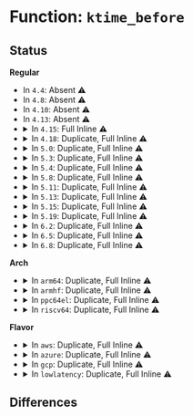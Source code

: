 # Function: <code>ktime_before</code>

## Status
<b>Regular</b>
<ul>
<li>
In <code>4.4</code>: Absent ⚠️
</li>
<li>
In <code>4.8</code>: Absent ⚠️
</li>
<li>
In <code>4.10</code>: Absent ⚠️
</li>
<li>
In <code>4.13</code>: Absent ⚠️
</li>
<li>
<details>
<summary>In <code>4.15</code>: Full Inline ⚠️</summary>

**Collision:** Unique Static

**Inline:** Full

**Transformation:** False

**Instances:**

```
In drivers/rtc/interface.c (ffffffff8178b4e6)
Location: include/linux/ktime.h:137
Inline: True
Inline callers:
  - drivers/rtc/interface.c:rtc_timer_enqueue
```
</details>
</li>
<li>
<details>
<summary>In <code>4.18</code>: Duplicate, Full Inline ⚠️</summary>

**Collision:** Static Duplication

**Inline:** Full

**Transformation:** False

**Instances:**

```
In kernel/time/hrtimer.c (ffffffff8111667e)
Location: include/linux/ktime.h:137
Inline: True
Inline callers:
  - kernel/time/hrtimer.c:hrtimer_run_queues
  - kernel/time/hrtimer.c:hrtimer_interrupt
  - kernel/time/hrtimer.c:hrtimer_reprogram
  - kernel/time/hrtimer.c:hrtimer_reprogram
```
```
In drivers/char/tpm/tpm_crb.c (ffffffff8165fe07)
Location: include/linux/ktime.h:137
Inline: True
```
```
In drivers/rtc/interface.c (ffffffff817cd704)
Location: include/linux/ktime.h:137
Inline: True
Inline callers:
  - drivers/rtc/interface.c:rtc_timer_enqueue
```
```
In drivers/watchdog/watchdog_dev.c (0)
Location: include/linux/ktime.h:137
Inline: True
```
</details>
</li>
<li>
<details>
<summary>In <code>5.0</code>: Duplicate, Full Inline ⚠️</summary>

**Collision:** Static Duplication

**Inline:** Full

**Transformation:** False

**Instances:**

```
In kernel/time/hrtimer.c (ffffffff81121cbe)
Location: include/linux/ktime.h:140
Inline: True
Inline callers:
  - kernel/time/hrtimer.c:hrtimer_run_queues
  - kernel/time/hrtimer.c:hrtimer_interrupt
  - kernel/time/hrtimer.c:hrtimer_reprogram
  - kernel/time/hrtimer.c:hrtimer_reprogram
```
```
In drivers/char/tpm/tpm_crb.c (ffffffff8167e457)
Location: include/linux/ktime.h:140
Inline: True
```
```
In drivers/rtc/interface.c (ffffffff817f47c9)
Location: include/linux/ktime.h:140
Inline: True
Inline callers:
  - drivers/rtc/interface.c:rtc_timer_enqueue
```
```
In drivers/watchdog/watchdog_dev.c (0)
Location: include/linux/ktime.h:140
Inline: True
```
</details>
</li>
<li>
<details>
<summary>In <code>5.3</code>: Duplicate, Full Inline ⚠️</summary>

**Collision:** Static Duplication

**Inline:** Full

**Transformation:** False

**Instances:**

```
In kernel/time/hrtimer.c (ffffffff8112c5fe)
Location: include/linux/ktime.h:140
Inline: True
Inline callers:
  - kernel/time/hrtimer.c:hrtimer_run_queues
  - kernel/time/hrtimer.c:hrtimer_interrupt
  - kernel/time/hrtimer.c:hrtimer_reprogram
  - kernel/time/hrtimer.c:hrtimer_reprogram
```
```
In drivers/char/tpm/tpm_crb.c (ffffffff816b5107)
Location: include/linux/ktime.h:140
Inline: True
```
```
In drivers/base/power/domain_governor.c (ffffffff816f39e2)
Location: include/linux/ktime.h:140
Inline: True
```
```
In drivers/rtc/interface.c (ffffffff818357f2)
Location: include/linux/ktime.h:140
Inline: True
Inline callers:
  - drivers/rtc/interface.c:rtc_timer_enqueue
```
```
In drivers/watchdog/watchdog_dev.c (0)
Location: include/linux/ktime.h:140
Inline: True
```
</details>
</li>
<li>
<details>
<summary>In <code>5.4</code>: Duplicate, Full Inline ⚠️</summary>

**Collision:** Static Duplication

**Inline:** Full

**Transformation:** False

**Instances:**

```
In kernel/time/hrtimer.c (ffffffff8113861e)
Location: include/linux/ktime.h:140
Inline: True
Inline callers:
  - kernel/time/hrtimer.c:hrtimer_run_queues
  - kernel/time/hrtimer.c:hrtimer_interrupt
  - kernel/time/hrtimer.c:hrtimer_reprogram
  - kernel/time/hrtimer.c:hrtimer_reprogram
```
```
In drivers/char/tpm/tpm_crb.c (ffffffff816d7de7)
Location: include/linux/ktime.h:140
Inline: True
```
```
In drivers/base/power/domain_governor.c (ffffffff81717de2)
Location: include/linux/ktime.h:140
Inline: True
```
```
In drivers/rtc/interface.c (ffffffff81866fc2)
Location: include/linux/ktime.h:140
Inline: True
Inline callers:
  - drivers/rtc/interface.c:rtc_timer_enqueue
```
```
In drivers/watchdog/watchdog_dev.c (0)
Location: include/linux/ktime.h:140
Inline: True
```
</details>
</li>
<li>
<details>
<summary>In <code>5.8</code>: Duplicate, Full Inline ⚠️</summary>

**Collision:** Static Duplication

**Inline:** Full

**Transformation:** False

**Instances:**

```
In kernel/time/hrtimer.c (ffffffff8114742e)
Location: include/linux/ktime.h:122
Inline: True
Inline callers:
  - kernel/time/hrtimer.c:hrtimer_run_queues
  - kernel/time/hrtimer.c:hrtimer_interrupt
  - kernel/time/hrtimer.c:hrtimer_reprogram
  - kernel/time/hrtimer.c:hrtimer_reprogram
```
```
In drivers/char/tpm/tpm_crb.c (ffffffff8178c187)
Location: include/linux/ktime.h:122
Inline: True
```
```
In drivers/base/power/domain_governor.c (ffffffff817d399d)
Location: include/linux/ktime.h:122
Inline: True
```
```
In drivers/rtc/interface.c (ffffffff8193a642)
Location: include/linux/ktime.h:122
Inline: True
Inline callers:
  - drivers/rtc/interface.c:rtc_timer_enqueue
```
```
In drivers/watchdog/watchdog_dev.c (0)
Location: include/linux/ktime.h:122
Inline: True
```
</details>
</li>
<li>
<details>
<summary>In <code>5.11</code>: Duplicate, Full Inline ⚠️</summary>

**Collision:** Static Duplication

**Inline:** Full

**Transformation:** False

**Instances:**

```
In kernel/time/hrtimer.c (ffffffff8114393e)
Location: include/linux/ktime.h:123
Inline: True
Inline callers:
  - kernel/time/hrtimer.c:hrtimer_run_queues
  - kernel/time/hrtimer.c:hrtimer_interrupt
  - kernel/time/hrtimer.c:hrtimer_reprogram
  - kernel/time/hrtimer.c:hrtimer_reprogram
```
```
In kernel/time/tick-sched.c (ffffffff81154bac)
Location: include/linux/ktime.h:123
Inline: True
```
```
In drivers/char/tpm/tpm_crb.c (ffffffff817a2717)
Location: include/linux/ktime.h:123
Inline: True
```
```
In drivers/base/power/domain_governor.c (ffffffff817e83fd)
Location: include/linux/ktime.h:123
Inline: True
```
```
In drivers/rtc/interface.c (ffffffff81940a42)
Location: include/linux/ktime.h:123
Inline: True
Inline callers:
  - drivers/rtc/interface.c:rtc_timer_enqueue
```
```
In drivers/watchdog/watchdog_dev.c (0)
Location: include/linux/ktime.h:123
Inline: True
```
```
In drivers/md/md.c (ffffffff8196c6bb)
Location: include/linux/ktime.h:123
Inline: True
Inline callers:
  - drivers/md/md.c:md_flush_request
  - drivers/md/md.c:md_flush_request
```
</details>
</li>
<li>
<details>
<summary>In <code>5.13</code>: Duplicate, Full Inline ⚠️</summary>

**Collision:** Static Duplication

**Inline:** Full

**Transformation:** False

**Instances:**

```
In kernel/time/hrtimer.c (ffffffff81144aee)
Location: include/linux/ktime.h:123
Inline: True
Inline callers:
  - kernel/time/hrtimer.c:hrtimer_run_queues
  - kernel/time/hrtimer.c:hrtimer_interrupt
  - kernel/time/hrtimer.c:hrtimer_reprogram
  - kernel/time/hrtimer.c:hrtimer_reprogram
```
```
In kernel/time/tick-sched.c (ffffffff811560fc)
Location: include/linux/ktime.h:123
Inline: True
```
```
In drivers/char/tpm/tpm_crb.c (ffffffff81785417)
Location: include/linux/ktime.h:123
Inline: True
```
```
In drivers/base/power/domain_governor.c (ffffffff817cc994)
Location: include/linux/ktime.h:123
Inline: True
Inline callers:
  - drivers/base/power/domain_governor.c:cpu_power_down_ok
  - drivers/base/power/domain_governor.c:_default_power_down_ok
  - drivers/base/power/domain_governor.c:_default_power_down_ok
```
```
In drivers/rtc/interface.c (ffffffff81924182)
Location: include/linux/ktime.h:123
Inline: True
Inline callers:
  - drivers/rtc/interface.c:rtc_timer_enqueue
```
```
In drivers/watchdog/watchdog_dev.c (0)
Location: include/linux/ktime.h:123
Inline: True
```
```
In drivers/md/md.c (ffffffff8195167b)
Location: include/linux/ktime.h:123
Inline: True
Inline callers:
  - drivers/md/md.c:md_flush_request
  - drivers/md/md.c:md_flush_request
```
</details>
</li>
<li>
<details>
<summary>In <code>5.15</code>: Duplicate, Full Inline ⚠️</summary>

**Collision:** Static Duplication

**Inline:** Full

**Transformation:** False

**Instances:**

```
In kernel/time/hrtimer.c (ffffffff81168349)
Location: include/linux/ktime.h:123
Inline: True
Inline callers:
  - kernel/time/hrtimer.c:hrtimer_run_queues
  - kernel/time/hrtimer.c:hrtimer_interrupt
  - kernel/time/hrtimer.c:hrtimer_reprogram
  - kernel/time/hrtimer.c:hrtimer_reprogram
```
```
In kernel/time/tick-sched.c (ffffffff8117adac)
Location: include/linux/ktime.h:123
Inline: True
```
```
In drivers/char/tpm/tpm_crb.c (ffffffff8180bf4c)
Location: include/linux/ktime.h:123
Inline: True
```
```
In drivers/base/power/domain_governor.c (ffffffff81856f81)
Location: include/linux/ktime.h:123
Inline: True
Inline callers:
  - drivers/base/power/domain_governor.c:cpu_power_down_ok
  - drivers/base/power/domain_governor.c:_default_power_down_ok
  - drivers/base/power/domain_governor.c:_default_power_down_ok
```
```
In drivers/rtc/interface.c (ffffffff819c71af)
Location: include/linux/ktime.h:123
Inline: True
Inline callers:
  - drivers/rtc/interface.c:rtc_timer_enqueue
```
```
In drivers/watchdog/watchdog_dev.c (0)
Location: include/linux/ktime.h:123
Inline: True
```
```
In drivers/md/md.c (ffffffff819f6bbb)
Location: include/linux/ktime.h:123
Inline: True
Inline callers:
  - drivers/md/md.c:md_flush_request
  - drivers/md/md.c:md_flush_request
```
</details>
</li>
<li>
<details>
<summary>In <code>5.19</code>: Duplicate, Full Inline ⚠️</summary>

**Collision:** Static Duplication

**Inline:** Full

**Transformation:** False

**Instances:**

```
In kernel/time/hrtimer.c (ffffffff8119bd4c)
Location: include/linux/ktime.h:123
Inline: True
Inline callers:
  - kernel/time/hrtimer.c:hrtimer_run_queues
  - kernel/time/hrtimer.c:hrtimer_interrupt
  - kernel/time/hrtimer.c:hrtimer_reprogram
  - kernel/time/hrtimer.c:hrtimer_reprogram
```
```
In kernel/time/tick-sched.c (ffffffff811afd1c)
Location: include/linux/ktime.h:123
Inline: True
```
```
In drivers/char/tpm/tpm_crb.c (ffffffff8194c51c)
Location: include/linux/ktime.h:123
Inline: True
```
```
In drivers/base/power/domain_governor.c (ffffffff8199d3b4)
Location: include/linux/ktime.h:123
Inline: True
Inline callers:
  - drivers/base/power/domain_governor.c:cpu_power_down_ok
  - drivers/base/power/domain_governor.c:_default_power_down_ok
  - drivers/base/power/domain_governor.c:_default_power_down_ok
```
```
In drivers/rtc/interface.c (ffffffff81b28243)
Location: include/linux/ktime.h:123
Inline: True
Inline callers:
  - drivers/rtc/interface.c:rtc_timer_enqueue
```
```
In drivers/watchdog/watchdog_dev.c (0)
Location: include/linux/ktime.h:123
Inline: True
```
```
In drivers/md/md.c (ffffffff81b55767)
Location: include/linux/ktime.h:123
Inline: True
Inline callers:
  - drivers/md/md.c:md_flush_request
  - drivers/md/md.c:md_flush_request
```
</details>
</li>
<li>
<details>
<summary>In <code>6.2</code>: Duplicate, Full Inline ⚠️</summary>

**Collision:** Static Duplication

**Inline:** Full

**Transformation:** False

**Instances:**

```
In kernel/time/hrtimer.c (ffffffff811da68c)
Location: include/linux/ktime.h:123
Inline: True
Inline callers:
  - kernel/time/hrtimer.c:hrtimer_run_queues
  - kernel/time/hrtimer.c:hrtimer_interrupt
  - kernel/time/hrtimer.c:hrtimer_reprogram
  - kernel/time/hrtimer.c:hrtimer_reprogram
```
```
In kernel/time/tick-sched.c (ffffffff811f075c)
Location: include/linux/ktime.h:123
Inline: True
```
```
In drivers/char/tpm/tpm_crb.c (ffffffff81ab06cc)
Location: include/linux/ktime.h:123
Inline: True
```
```
In drivers/base/power/domain_governor.c (ffffffff81b0ebd4)
Location: include/linux/ktime.h:123
Inline: True
Inline callers:
  - drivers/base/power/domain_governor.c:cpu_power_down_ok
  - drivers/base/power/domain_governor.c:_default_power_down_ok
  - drivers/base/power/domain_governor.c:_default_power_down_ok
```
```
In drivers/rtc/interface.c (ffffffff81cbbcc3)
Location: include/linux/ktime.h:123
Inline: True
Inline callers:
  - drivers/rtc/interface.c:rtc_timer_enqueue
```
```
In drivers/watchdog/watchdog_dev.c (0)
Location: include/linux/ktime.h:123
Inline: True
```
```
In drivers/md/md.c (ffffffff81cee827)
Location: include/linux/ktime.h:123
Inline: True
Inline callers:
  - drivers/md/md.c:md_flush_request
  - drivers/md/md.c:md_flush_request
```
</details>
</li>
<li>
<details>
<summary>In <code>6.5</code>: Duplicate, Full Inline ⚠️</summary>

**Collision:** Static Duplication

**Inline:** Full

**Transformation:** False

**Instances:**

```
In kernel/time/hrtimer.c (ffffffff811eebbc)
Location: include/linux/ktime.h:123
Inline: True
Inline callers:
  - kernel/time/hrtimer.c:hrtimer_run_queues
  - kernel/time/hrtimer.c:hrtimer_interrupt
  - kernel/time/hrtimer.c:hrtimer_reprogram
  - kernel/time/hrtimer.c:hrtimer_reprogram
```
```
In kernel/time/tick-sched.c (ffffffff8120517c)
Location: include/linux/ktime.h:123
Inline: True
```
```
In drivers/char/tpm/tpm_crb.c (ffffffff81afc51c)
Location: include/linux/ktime.h:123
Inline: True
```
```
In drivers/base/power/domain_governor.c (ffffffff81b5cc84)
Location: include/linux/ktime.h:123
Inline: True
Inline callers:
  - drivers/base/power/domain_governor.c:cpu_power_down_ok
  - drivers/base/power/domain_governor.c:_default_power_down_ok
  - drivers/base/power/domain_governor.c:_default_power_down_ok
  - drivers/base/power/domain_governor.c:_default_power_down_ok
  - drivers/base/power/domain_governor.c:_default_power_down_ok
```
```
In drivers/rtc/interface.c (ffffffff81d23573)
Location: include/linux/ktime.h:123
Inline: True
Inline callers:
  - drivers/rtc/interface.c:rtc_timer_enqueue
```
```
In drivers/watchdog/watchdog_dev.c (ffffffff81d5514f)
Location: include/linux/ktime.h:123
Inline: True
Inline callers:
  - drivers/watchdog/watchdog_dev.c:watchdog_update_worker
```
```
In drivers/md/md.c (ffffffff81d575a7)
Location: include/linux/ktime.h:123
Inline: True
Inline callers:
  - drivers/md/md.c:md_flush_request
  - drivers/md/md.c:md_flush_request
```
</details>
</li>
<li>
<details>
<summary>In <code>6.8</code>: Duplicate, Full Inline ⚠️</summary>

**Collision:** Static Duplication

**Inline:** Full

**Transformation:** False

**Instances:**

```
In kernel/time/hrtimer.c (ffffffff81204d3c)
Location: include/linux/ktime.h:121
Inline: True
Inline callers:
  - kernel/time/hrtimer.c:hrtimer_run_queues
  - kernel/time/hrtimer.c:hrtimer_interrupt
  - kernel/time/hrtimer.c:hrtimer_reprogram
  - kernel/time/hrtimer.c:hrtimer_reprogram
```
```
In kernel/time/tick-sched.c (ffffffff8121b84c)
Location: include/linux/ktime.h:121
Inline: True
```
```
In drivers/pmdomain/governor.c (ffffffff81aa4784)
Location: include/linux/ktime.h:121
Inline: True
Inline callers:
  - drivers/pmdomain/governor.c:cpu_power_down_ok
  - drivers/pmdomain/governor.c:_default_power_down_ok
  - drivers/pmdomain/governor.c:_default_power_down_ok
  - drivers/pmdomain/governor.c:_default_power_down_ok
  - drivers/pmdomain/governor.c:_default_power_down_ok
```
```
In drivers/char/tpm/tpm_crb.c (ffffffff81b4fb2c)
Location: include/linux/ktime.h:121
Inline: True
```
```
In drivers/dma-buf/sw_sync.c (ffffffff81c198a6)
Location: include/linux/ktime.h:121
Inline: True
Inline callers:
  - drivers/dma-buf/sw_sync.c:timeline_fence_set_deadline
```
```
In drivers/gpu/drm/drm_atomic_helper.c (ffffffff81cc31ea)
Location: include/linux/ktime.h:121
Inline: True
Inline callers:
  - drivers/gpu/drm/drm_atomic_helper.c:drm_atomic_helper_wait_for_fences
```
```
In drivers/rtc/interface.c (ffffffff81dd92d3)
Location: include/linux/ktime.h:121
Inline: True
Inline callers:
  - drivers/rtc/interface.c:rtc_timer_enqueue
```
```
In drivers/watchdog/watchdog_dev.c (ffffffff81e0c01f)
Location: include/linux/ktime.h:121
Inline: True
Inline callers:
  - drivers/watchdog/watchdog_dev.c:watchdog_update_worker
```
```
In drivers/md/md.c (ffffffff81e141e7)
Location: include/linux/ktime.h:121
Inline: True
Inline callers:
  - drivers/md/md.c:md_flush_request
  - drivers/md/md.c:md_flush_request
```
</details>
</li>
</ul>
<b>Arch</b>
<ul>
<li>
<details>
<summary>In <code>arm64</code>: Duplicate, Full Inline ⚠️</summary>

**Collision:** Static Duplication

**Inline:** Full

**Transformation:** False

**Instances:**

```
In virt/kvm/kvm_main.c (ffff8000100bb280)
Location: include/linux/ktime.h:140
Inline: True
Inline callers:
  - virt/kvm/kvm_main.c:kvm_vcpu_block
```
```
In kernel/time/hrtimer.c (ffff8000101a2248)
Location: include/linux/ktime.h:140
Inline: True
Inline callers:
  - kernel/time/hrtimer.c:hrtimer_run_queues
  - kernel/time/hrtimer.c:hrtimer_interrupt
  - kernel/time/hrtimer.c:hrtimer_reprogram
  - kernel/time/hrtimer.c:hrtimer_reprogram
```
```
In drivers/char/tpm/tpm_crb.c (ffff8000108c3214)
Location: include/linux/ktime.h:140
Inline: True
```
```
In drivers/base/power/domain_governor.c (ffff80001090ac34)
Location: include/linux/ktime.h:140
Inline: True
```
```
In drivers/rtc/interface.c (ffff800010aa8a38)
Location: include/linux/ktime.h:140
Inline: True
Inline callers:
  - drivers/rtc/interface.c:rtc_timer_enqueue
```
```
In drivers/watchdog/watchdog_dev.c (0)
Location: include/linux/ktime.h:140
Inline: True
```
```
In drivers/firmware/arm_scmi/driver.c (ffff800010b56c5c)
Location: include/linux/ktime.h:140
Inline: True
Inline callers:
  - drivers/firmware/arm_scmi/driver.c:scmi_do_xfer
```
</details>
</li>
<li>
<details>
<summary>In <code>armhf</code>: Duplicate, Full Inline ⚠️</summary>

**Collision:** Static Duplication

**Inline:** Full

**Transformation:** False

**Instances:**

```
In kernel/time/hrtimer.c (c03ebf94)
Location: include/linux/ktime.h:140
Inline: True
Inline callers:
  - kernel/time/hrtimer.c:hrtimer_run_queues
  - kernel/time/hrtimer.c:hrtimer_interrupt
  - kernel/time/hrtimer.c:hrtimer_reprogram
  - kernel/time/hrtimer.c:hrtimer_reprogram
```
```
In drivers/pci/controller/pci-tegra.c (c08ad1ac)
Location: include/linux/ktime.h:140
Inline: True
Inline callers:
  - drivers/pci/controller/pci-tegra.c:tegra_pcie_pm_resume
  - drivers/pci/controller/pci-tegra.c:tegra_pcie_pm_resume
```
```
In drivers/base/power/domain_governor.c (c09f449c)
Location: include/linux/ktime.h:140
Inline: True
```
```
In drivers/rtc/interface.c (c0b875b0)
Location: include/linux/ktime.h:140
Inline: True
Inline callers:
  - drivers/rtc/interface.c:rtc_timer_enqueue
```
```
In drivers/watchdog/watchdog_dev.c (0)
Location: include/linux/ktime.h:140
Inline: True
```
```
In drivers/firmware/arm_scmi/driver.c (c0c38090)
Location: include/linux/ktime.h:140
Inline: True
Inline callers:
  - drivers/firmware/arm_scmi/driver.c:scmi_do_xfer
```
```
In drivers/firmware/tegra/bpmp.c (c0c42064)
Location: include/linux/ktime.h:140
Inline: True
Inline callers:
  - drivers/firmware/tegra/bpmp.c:tegra_bpmp_transfer_atomic
```
</details>
</li>
<li>
<details>
<summary>In <code>ppc64el</code>: Duplicate, Full Inline ⚠️</summary>

**Collision:** Static Duplication

**Inline:** Full

**Transformation:** False

**Instances:**

```
In kernel/time/hrtimer.c (c0000000002036fc)
Location: include/linux/ktime.h:140
Inline: True
Inline callers:
  - kernel/time/hrtimer.c:hrtimer_run_queues
  - kernel/time/hrtimer.c:hrtimer_interrupt
  - kernel/time/hrtimer.c:hrtimer_reprogram
  - kernel/time/hrtimer.c:hrtimer_reprogram
```
```
In drivers/base/power/domain_governor.c (c0000000009ab2f4)
Location: include/linux/ktime.h:140
Inline: True
```
```
In drivers/rtc/interface.c (c000000000b8a244)
Location: include/linux/ktime.h:140
Inline: True
Inline callers:
  - drivers/rtc/interface.c:rtc_timer_enqueue
```
```
In drivers/watchdog/watchdog_dev.c (0)
Location: include/linux/ktime.h:140
Inline: True
```
</details>
</li>
<li>
<details>
<summary>In <code>riscv64</code>: Duplicate, Full Inline ⚠️</summary>

**Collision:** Static Duplication

**Inline:** Full

**Transformation:** False

**Instances:**

```
In kernel/time/hrtimer.c (ffffffe00012f3c8)
Location: include/linux/ktime.h:140
Inline: True
Inline callers:
  - kernel/time/hrtimer.c:hrtimer_run_queues
  - kernel/time/hrtimer.c:hrtimer_interrupt
```
```
In drivers/rtc/interface.c (ffffffe0006b421a)
Location: include/linux/ktime.h:140
Inline: True
Inline callers:
  - drivers/rtc/interface.c:rtc_timer_enqueue
```
```
In drivers/watchdog/watchdog_dev.c (0)
Location: include/linux/ktime.h:140
Inline: True
```
</details>
</li>
</ul>
<b>Flavor</b>
<ul>
<li>
<details>
<summary>In <code>aws</code>: Duplicate, Full Inline ⚠️</summary>

**Collision:** Static Duplication

**Inline:** Full

**Transformation:** False

**Instances:**

```
In kernel/time/hrtimer.c (ffffffff81130dce)
Location: include/linux/ktime.h:140
Inline: True
Inline callers:
  - kernel/time/hrtimer.c:hrtimer_run_queues
  - kernel/time/hrtimer.c:hrtimer_interrupt
  - kernel/time/hrtimer.c:hrtimer_reprogram
  - kernel/time/hrtimer.c:hrtimer_reprogram
```
```
In drivers/char/tpm/tpm_crb.c (ffffffff8169d837)
Location: include/linux/ktime.h:140
Inline: True
```
```
In drivers/base/power/domain_governor.c (ffffffff816de112)
Location: include/linux/ktime.h:140
Inline: True
```
```
In drivers/rtc/interface.c (ffffffff81819c72)
Location: include/linux/ktime.h:140
Inline: True
Inline callers:
  - drivers/rtc/interface.c:rtc_timer_enqueue
```
```
In drivers/watchdog/watchdog_dev.c (0)
Location: include/linux/ktime.h:140
Inline: True
```
</details>
</li>
<li>
<details>
<summary>In <code>azure</code>: Duplicate, Full Inline ⚠️</summary>

**Collision:** Static Duplication

**Inline:** Full

**Transformation:** False

**Instances:**

```
In kernel/time/hrtimer.c (ffffffff8112383e)
Location: include/linux/ktime.h:140
Inline: True
Inline callers:
  - kernel/time/hrtimer.c:hrtimer_run_queues
  - kernel/time/hrtimer.c:hrtimer_interrupt
  - kernel/time/hrtimer.c:hrtimer_reprogram
  - kernel/time/hrtimer.c:hrtimer_reprogram
```
```
In drivers/char/tpm/tpm_crb.c (ffffffff8167b227)
Location: include/linux/ktime.h:140
Inline: True
```
```
In drivers/base/power/domain_governor.c (ffffffff816b8772)
Location: include/linux/ktime.h:140
Inline: True
```
```
In drivers/rtc/interface.c (ffffffff817e1362)
Location: include/linux/ktime.h:140
Inline: True
Inline callers:
  - drivers/rtc/interface.c:rtc_timer_enqueue
```
```
In drivers/watchdog/watchdog_dev.c (0)
Location: include/linux/ktime.h:140
Inline: True
```
</details>
</li>
<li>
<details>
<summary>In <code>gcp</code>: Duplicate, Full Inline ⚠️</summary>

**Collision:** Static Duplication

**Inline:** Full

**Transformation:** False

**Instances:**

```
In kernel/time/hrtimer.c (ffffffff8112eaee)
Location: include/linux/ktime.h:140
Inline: True
Inline callers:
  - kernel/time/hrtimer.c:hrtimer_run_queues
  - kernel/time/hrtimer.c:hrtimer_interrupt
  - kernel/time/hrtimer.c:hrtimer_reprogram
  - kernel/time/hrtimer.c:hrtimer_reprogram
```
```
In drivers/char/tpm/tpm_crb.c (ffffffff816cbaa7)
Location: include/linux/ktime.h:140
Inline: True
```
```
In drivers/base/power/domain_governor.c (ffffffff8170baa2)
Location: include/linux/ktime.h:140
Inline: True
```
```
In drivers/rtc/interface.c (ffffffff8185b152)
Location: include/linux/ktime.h:140
Inline: True
Inline callers:
  - drivers/rtc/interface.c:rtc_timer_enqueue
```
```
In drivers/watchdog/watchdog_dev.c (0)
Location: include/linux/ktime.h:140
Inline: True
```
</details>
</li>
<li>
<details>
<summary>In <code>lowlatency</code>: Duplicate, Full Inline ⚠️</summary>

**Collision:** Static Duplication

**Inline:** Full

**Transformation:** False

**Instances:**

```
In kernel/time/hrtimer.c (ffffffff8113b4ee)
Location: include/linux/ktime.h:140
Inline: True
Inline callers:
  - kernel/time/hrtimer.c:hrtimer_run_queues
  - kernel/time/hrtimer.c:hrtimer_interrupt
  - kernel/time/hrtimer.c:hrtimer_reprogram
  - kernel/time/hrtimer.c:hrtimer_reprogram
```
```
In drivers/char/tpm/tpm_crb.c (ffffffff816e5f77)
Location: include/linux/ktime.h:140
Inline: True
```
```
In drivers/base/power/domain_governor.c (ffffffff81726492)
Location: include/linux/ktime.h:140
Inline: True
```
```
In drivers/rtc/interface.c (ffffffff818762a6)
Location: include/linux/ktime.h:140
Inline: True
Inline callers:
  - drivers/rtc/interface.c:rtc_timer_enqueue
```
```
In drivers/watchdog/watchdog_dev.c (0)
Location: include/linux/ktime.h:140
Inline: True
```
</details>
</li>
</ul>

## Differences
